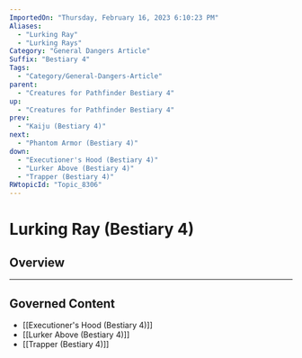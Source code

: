 ```yaml
---
ImportedOn: "Thursday, February 16, 2023 6:10:23 PM"
Aliases:
  - "Lurking Ray"
  - "Lurking Rays"
Category: "General Dangers Article"
Suffix: "Bestiary 4"
Tags:
  - "Category/General-Dangers-Article"
parent:
  - "Creatures for Pathfinder Bestiary 4"
up:
  - "Creatures for Pathfinder Bestiary 4"
prev:
  - "Kaiju (Bestiary 4)"
next:
  - "Phantom Armor (Bestiary 4)"
down:
  - "Executioner's Hood (Bestiary 4)"
  - "Lurker Above (Bestiary 4)"
  - "Trapper (Bestiary 4)"
RWtopicId: "Topic_8306"
---
```

# Lurking Ray (Bestiary 4)
## Overview
---
## Governed Content
- [[Executioner's Hood (Bestiary 4)]]
- [[Lurker Above (Bestiary 4)]]
- [[Trapper (Bestiary 4)]]

